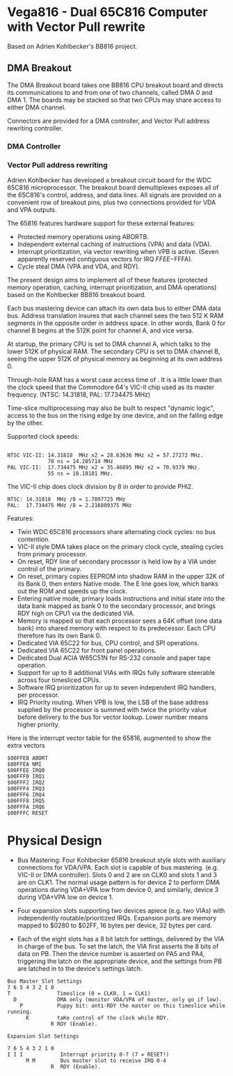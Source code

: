 # Vega816 - Dual 65C816 Computer with Vector Pull rewrite
Based on Adrien Kohlbecker's BB816 project.

## DMA Breakout

The DMA Breakout board takes one BB816 CPU breakout board and directs its communications to and from one of two channels, called DMA 0 and DMA 1. The boards may be stacked so that two CPUs may share access to either DMA channel.

Connectors are provided for a DMA controller, and Vector Pull address rewriting controller. 

### DMA Controller

### Vector Pull address rewriting

Adrien Kohlbecker has developed a breakout circuit board for the WDC 65C816 microprocessor. The breakout board demultiplexes exposes all of the 65C816's control, address, and data lines. All signals are provided on a convenient row of breakout pins, plus two connections provided for VDA and VPA outputs.

The 65816 features hardware support for these external features:
* Protected memory operations using ABORTB.
* Independent external caching of instructions (VPA) and data (VDA).
* Interrupt prioritization, via vector rewriting when VPB is active. (Seven apparently reserved contiguous vectors for IRQ $FFEE-$FFFA).
* Cycle steal DMA (VPA and VDA, and RDY).

The present design aims to implement all of these features (protected memory operation, caching, interrupt prioritization, and DMA operations) based on the Kohlbecker BB816 breakout board. 

Each bus mastering device can attach its own data bus to either DMA data bus. Address translation insures that each channel sees the two 512 K RAM segments in the opposite order in address space. In other words, Bank 0 for channel B begins at the 512K point for channel A, and vice versa. 

At startup, the primary CPU is set to DMA channel A, which talks to the lower 512K of physical RAM. The secondary CPU is set to DMA channel B, seeing the upper 512K of physical memory as beginning at its own address 0. 

Through-hole RAM has a worst case access time of . It is a little lower than the clock speed that the Commodore 64's VIC-II chip used as its master frequency. (NTSC: 14.31818, PAL:  17.734475 MHz)


Time-slice multiprocessing may also be built to respect "dynamic logic", access to the bus on the rising edge by one device, and on the falling edge by the other.

Supported clock speeds:
```

NTSC VIC-II: 14.31818  MHz x2 = 28.63636 MHz x2 = 57.27272 MHz.
             70 ns = 14.285714 MHz
PAL VIC-II:  17.734475 MHz x2 = 35.46895 MHz x2 = 70.9379 MHz.
             55 ns = 18.18181 MHz.
```
The VIC-II chip does clock division by 8 in order to provide PHI2.
```
NTSC: 14.31818  MHz /8 = 1.7897725 MHz
PAL:  17.734475 MHz /8 = 2.216809375 MHz
```

Features:
* Twin WDC 65C816 processors share alternating clock cycles: no bus contention.
* VIC-II style DMA takes place on the primary clock cycle, stealing cycles from primary processor.
* On reset, RDY line of secondary processor is held low by a VIA under control of the primary.
* On reset, primary copies EEPROM into shadow RAM in the upper 32K of its Bank 0, then enters Native mode. The E line goes low, which banks out the ROM and speeds up the clock.
* Entering native mode, primary loads instructions and initial state into the data bank mapped as bank 0 to the secondary processor, and brings RDY high on CPU1 via the dedicated VIA.
* Memory is mapped so that each processor sees a 64K offset (one data bank) into shared memory with respect to its predecessor. Each CPU therefore has its own Bank 0.
* Dedicated VIA 65C22 for bus, CPU control, and SPI operations.
* Dedicated VIA 65C22 for front panel operations.
* Dedicated Dual ACIA W65C51N for RS-232 console and paper tape operation.
* Support for up to 8 additional VIAs with IRQs fully software steerable across four timesliced CPUs.
* Software IRQ prioritization for up to seven independent IRQ handlers, per processor.
* IRQ Priority routing. When VPB is low, the LSB of the base address supplied by the processor is summed with twice the priority value before delivery to the bus for vector lookup. Lower number means higher priority.

Here is the interrupt vector table for the 65816, augmented to show the
extra vectors
```
$00FFE8 ABORT 
$00FFEA NMI 
$00FFEE IRQ0 
$00FFF0 IRQ1 
$00FFF2 IRQ2 
$00FFF4 IRQ3 
$00FFF6 IRQ4 
$00FFF8 IRQ5 
$00FFFA IRQ6 
$00FFFC RESET 
```

# Physical Design
* Bus Mastering: Four Kohlbecker 65816 breakout style slots with auxiliary connections for VDA/VPA. Each slot is capable of bus mastering. (e.g. VIC-II or DMA controller). Slots 0 and 2 are on CLK0 and slots 1 and 3 are on CLK1. The normal usage pattern is for device 2 to perform DMA operations during VDA+VPA low from device 0, and similarly, device 3 during VDA+VPA low on device 1.

* Four expansion slots supporting two devices apiece (e.g. two VIAs) with independently routable/prioritized IRQs. Expansion ports are memory mapped to $0280 to $02FF, 16 bytes per device, 32 bytes per card.

* Each of the eight slots has a 8 bit latch for settings, delivered by the VIA in charge of the bus. To set the latch, the VIA first asserts the 8 bits of data on PB. Then the device number is asserted on PA5 and PA4, triggering the latch on the appropriate device, and the settings from PB are latched in to the device's settings latch.
```
Bus Master Slot Settings
7 6 5 4 3 2 1 0
T               Timeslice (0 = CLK0, 1 = CLK1)
  D             DMA only (monitor VDA/VPA of master, only go if low).
    P           Puppy bit: anti-RDY the master on this timeslice while running.
      K         taKe control of the clock while RDY.
              R RDY (Enable).

Expansion Slot Settings

7 6 5 4 3 2 1 0
I I I            Interrupt priority 0-7 (7 = RESET!)
      M M        Bus master slot to receive IRQ 0-4
              R  RDY (Enable).
      
```

